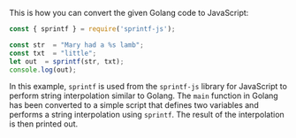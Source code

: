 This is how you can convert the given Golang code to JavaScript:
```javascript
const { sprintf } = require('sprintf-js');

const str  = "Mary had a %s lamb";
const txt  = "little";
let out  = sprintf(str, txt);
console.log(out);
```
In this example, `sprintf` is used from the `sprintf-js` library for JavaScript to perform string interpolation similar to Golang. The `main` function in Golang has been converted to a simple script that defines two variables and performs a string interpolation using `sprintf`. The result of the interpolation is then printed out.
